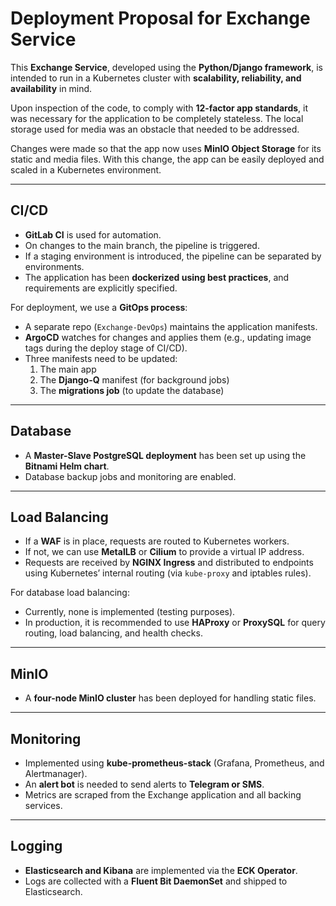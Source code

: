 # Deployment Proposal for Exchange Service

This **Exchange Service**, developed using the **Python/Django framework**, is intended to run in a Kubernetes cluster with **scalability, reliability, and availability** in mind.  

Upon inspection of the code, to comply with **12-factor app standards**, it was necessary for the application to be completely stateless. The local storage used for media was an obstacle that needed to be addressed.  

Changes were made so that the app now uses **MinIO Object Storage** for its static and media files. With this change, the app can be easily deployed and scaled in a Kubernetes environment.

---

## CI/CD

- **GitLab CI** is used for automation.  
- On changes to the main branch, the pipeline is triggered.  
- If a staging environment is introduced, the pipeline can be separated by environments.  
- The application has been **dockerized using best practices**, and requirements are explicitly specified.  

For deployment, we use a **GitOps process**:  
- A separate repo (`Exchange-DevOps`) maintains the application manifests.  
- **ArgoCD** watches for changes and applies them (e.g., updating image tags during the deploy stage of CI/CD).  
- Three manifests need to be updated:  
  1. The main app  
  2. The **Django-Q** manifest (for background jobs)  
  3. The **migrations job** (to update the database)  

---

## Database

- A **Master-Slave PostgreSQL deployment** has been set up using the **Bitnami Helm chart**.  
- Database backup jobs and monitoring are enabled.  

---

## Load Balancing

- If a **WAF** is in place, requests are routed to Kubernetes workers.  
- If not, we can use **MetalLB** or **Cilium** to provide a virtual IP address.  
- Requests are received by **NGINX Ingress** and distributed to endpoints using Kubernetes’ internal routing (via `kube-proxy` and iptables rules).  

For database load balancing:  
- Currently, none is implemented (testing purposes).  
- In production, it is recommended to use **HAProxy** or **ProxySQL** for query routing, load balancing, and health checks.  

---

## MinIO

- A **four-node MinIO cluster** has been deployed for handling static files.  

---

## Monitoring

- Implemented using **kube-prometheus-stack** (Grafana, Prometheus, and Alertmanager).  
- An **alert bot** is needed to send alerts to **Telegram or SMS**.  
- Metrics are scraped from the Exchange application and all backing services.  

---

## Logging

- **Elasticsearch and Kibana** are implemented via the **ECK Operator**.  
- Logs are collected with a **Fluent Bit DaemonSet** and shipped to Elasticsearch.  